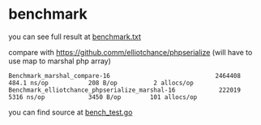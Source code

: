 # benchmark

you can see full result at [benchmark.txt](./benchmark.txt)

compare with https://github.comm/elliotchance/phpserialize (will have to use map to marshal php array)

```text
Benchmark_marshal_compare-16                             2464408               484.1 ns/op           208 B/op          2 allocs/op
Benchmark_elliotchance_phpserialize_marshal-16            222019              5316 ns/op            3450 B/op        101 allocs/op
```

you can find source at [bench_test.go](../bench/bench_test.go)
